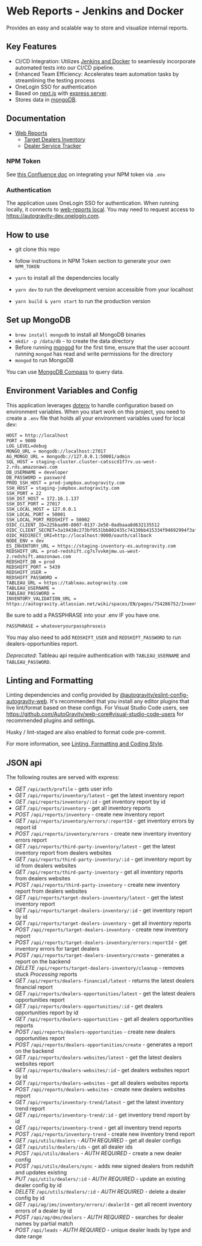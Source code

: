 # Web Reports - Jenkins and Docker
Provides an easy and scalable way to store and visualize internal reports.

## Key Features

- CI/CD Integration: Utilizes [Jenkins and Docker](https://www.jenkins.io/solutions/docker/) to seamlessly incorporate automated tests into our CI/CD pipeline.
- Enhanced Team Efficiency: Accelerates team automation tasks by streamlining the testing process
- OneLogin SSO for authentication
- Based on [next.js](https://nextjs.org/) with [express server](https://expressjs.com/). 
- Stores data in [mongoDB](https://www.mongodb.com/).

## Documentation

* [Web Reports](https://autogravity.atlassian.net/wiki/spaces/OP/pages/825950214/Web-Reports)
  * [Target Dealers Inventory](https://autogravity.atlassian.net/wiki/spaces/OP/pages/822640670/Target+Dealers+Inventory+Report)
  * [Dealer Service Tracker](https://autogravity.atlassian.net/wiki/spaces/OP/pages/825982990/Dealer+Service+Tracker)

### NPM Token

See [this Confluence doc](https://autogravity.atlassian.net/wiki/spaces/EN/pages/637534393/Deploying+with+npm+Private+Modules) on integrating your NPM token via `.env`

### Authentication

The application uses OneLogin SSO for authentication. When running locally, it connects to [web-reports local](https://autogravity-dev.onelogin.com/apps/955660/edit). You may need to request access to https://autogravity-dev.onelogin.com.

## How to use

- git clone this repo
- follow instructions in NPM Token section to generate your own `NPM_TOKEN`
- `yarn` to install all the dependencies locally

- `yarn dev` to run the development version accessible from your localhost
- `yarn build & yarn start` to run the production version

## Set up MongoDB

- `brew install mongodb` to install all MongoDB binaries
- `mkdir -p /data/db` - to create the data directory
- Before running [mongod](https://docs.mongodb.com/manual/reference/program/mongod/#bin.mongod) for the first time, ensure that the user account running `mongod` has read and write permissions for the directory
- `mongod` to run MongoDB

You can use [MongoDB Compass](https://www.mongodb.com/download-center/compass) to query data.

## Environment Variables and Config

This application leverages [dotenv](https://www.npmjs.com/package/dotenv) to handle configuration based on environment variables. When you start work on this project, you need to create a `.env` file that holds all your environment variables used for local dev:

```
HOST = http://localhost
PORT = 9000
LOG_LEVEL=debug
MONGO_URL = mongodb://localhost:27017
AG_MONGO_URL = mongodb://127.0.0.1:50001/admin
SQL_HOST = staging-cluster.cluster-catsscd1f7rv.us-west-2.rds.amazonaws.com
DB_USERNAME = developer
DB_PASSWORD = password
PROD_SSH_HOST = prod-jumpbox.autogravity.com
SSH_HOST = staging-jumpbox.autogravity.com
SSH_PORT = 22
SSH_DST_HOST = 172.16.1.137
SSH_DST_PORT = 27017
SSH_LOCAL_HOST = 127.0.0.1
SSH_LOCAL_PORT = 50001
SSH_LOCAL_PORT_REDSHIFT = 50002
OIDC_CLIENT_ID=225baa90-8007-0137-2e50-0adbaaa8d632135512
OIDC_CLIENT_SECRET=3a19438c273bf9531bb802435c74130bb415334f94692994f3af3ce94769f362
OIDC_REDIRECT_URI=http://localhost:9000/oauth/callback
NODE_ENV = dev
ES_INVENTORY_URL = https://staging-inventory-es.autogravity.com
REDSHIFT_URL = prod-redshift.cg7s7vvkmjmw.us-west-2.redshift.amazonaws.com
REDSHIFT_DB = prod
REDSHIFT_PORT = 5439
REDSHIFT_USER =
REDSHIFT_PASSWORD =
TABLEAU_URL = https://tableau.autogravity.com
TABLEAU_USERNAME =
TABLEAU_PASSWORD =
INVENTORY_VALIDATION_URL = https://autogravity.atlassian.net/wiki/spaces/EN/pages/754286752/Inventory+Failed+Validation
```

Be sure to add a PASSPHRASE into your .env IF you have one.

```
PASSPHRASE = whateveryourpassphraseis
```

You may also need to add `REDSHIFT_USER` and `REDSHIFT_PASSWORD` to run dealers-opportunities report.

*Deprecated*: Tableau api require authentication with `TABLEAU_USERNAME` and `TABLEAU_PASSWORD`.

## Linting and Formatting

Linting dependencies and config provided by [@autogravity/eslint-config-autogravity-web](https://github.com/AutoGravity/web-core/tree/master/packages/eslint-config-autogravity-web). It's recommended that you install any editor plugins that live lint/format based on these configs. For Visual Studio Code users, see https://github.com/AutoGravity/web-core#visual-studio-code-users for recommended plugins and settings.

Husky / lint-staged are also enabled to format code pre-commit.

For more information, see [Linting, Formatting and Coding Style](https://autogravity.atlassian.net/wiki/spaces/EN/pages/565706780/Linting+Formatting+and+Coding+Style).

## JSON api

The following routes are served with express:

- *GET* `/api/auth/profile` - gets user info
- *GET* `/api/reports/inventory/latest` - get the latest inventory report
- *GET* `/api/reports/inventory/:id` - get inventory report by id
- *GET* `/api/reports/inventory` - get all inventory reports
- *POST* `/api/reports/inventory` - create new inventory report
- *GET* `/api/reports/inventory/errors/:reportId` - get inventory errors by report id
- *POST* `/api/reports/inventory/errors` - create new inventory inventory errors report
- *GET* `/api/reports/third-party-inventory/latest` - get the latest inventory report from dealers websites
- *GET* `/api/reports/third-party-inventory/:id` - get inventory report by id from dealers websites
- *GET* `/api/reports/third-party-inventory` - get all inventory reports from dealers websites
- *POST* `/api/reports/third-party-inventory` - create new inventory report from dealers websites
- *GET* `/api/reports/target-dealers-inventory/latest` - get the latest inventory report
- *GET* `/api/reports/target-dealers-inventory/:id` - get inventory report by id
- *GET* `/api/reports/target-dealers-inventory` - get all inventory reports
- *POST* `/api/reports/target-dealers-inventory` - create new inventory report
- *POST* `/api/reports/target-dealers-inventory/errors:reportId` - get inventory errors for target dealers
- *POST* `/api/reports/target-dealers-inventory/create` - generates a report on the backend
- *DELETE* `/api/reports/target-dealers-inventory/cleanup` - removes stuck *Processing* reports
- *GET* `/api/reports/dealers-financial/latest` - returns the latest dealers financial report
- *GET* `/api/reports/dealers-opportunities/latest` - get the latest dealers opportunities report
- *GET* `/api/reports/dealers-opportunities/:id` - get dealers opportunities report by id
- *GET* `/api/reports/dealers-opportunities` - get all dealers opportunities reports
- *POST* `/api/reports/dealers-opportunities` - create new dealers opportunities report
- *POST* `/api/reports/dealers-opportunities/create` - generates a report on the backend
- *GET* `/api/reports/dealers-websites/latest` - get the latest dealers websites report
- *GET* `/api/reports/dealers-websites/:id` - get dealers websites report by id
- *GET* `/api/reports/dealers-websites` - get all dealers websites reports
- *POST* `/api/reports/dealers-websites` - create new dealers websites report
- *GET* `/api/reports/inventory-trend/latest` - get the latest inventory trend report
- *GET* `/api/reports/inventory-trend/:id` - get inventory trend report by id
- *GET* `/api/reports/inventory-trend` - get all inventory trend reports
- *POST* `/api/reports/inventory-trend` - create new inventory trend report
- *GET* `/api/utils/dealers` - *AUTH REQUIRED* - get all dealer configs
- *GET* `/api/utils/dealers/ids` - get all dealer ids
- *POST* `/api/utils/dealers` - *AUTH REQUIRED* - create a new dealer config
- *POST* `/api/utils/dealers/sync` - adds new signed dealers from redshift and updates existing
- *PUT* `/api/utils/dealers/:id` - *AUTH REQUIRED* - update an existing dealer config by id
- *DELETE* `/api/utils/dealers/:id` - *AUTH REQUIRED* - delete a dealer config by id
- *GET* `/api/ag/ims/inventory/errors/:dealerId` - get all recent inventory errors of a dealer by id
- *POST* `/api/ag/dms/dealers` - *AUTH REQUIRED* - searches for dealer names by partial match
- *POST* `/api/leads` - *AUTH REQUIRED* - unique dealer leads by type and date range
